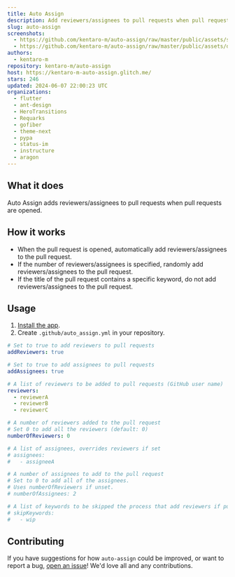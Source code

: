 ```yaml
---
title: Auto Assign
description: Add reviewers/assignees to pull requests when pull requests are opened.
slug: auto-assign
screenshots:
  - https://github.com/kentaro-m/auto-assign/raw/master/public/assets/screenshots/screenshot.png
  - https://github.com/kentaro-m/auto-assign/raw/master/public/assets/demo.gif
authors:
  - kentaro-m
repository: kentaro-m/auto-assign
host: https://kentaro-m-auto-assign.glitch.me/
stars: 246
updated: 2024-06-07 22:00:23 UTC
organizations:
  - flutter
  - ant-design
  - HeroTransitions
  - Requarks
  - gofiber
  - theme-next
  - pypa
  - status-im
  - instructure
  - aragon
---
```


## What it does
Auto Assign adds reviewers/assignees to pull requests when pull requests are opened.

## How it works
* When the pull request is opened, automatically add reviewers/assignees to the pull request.
* If the number of reviewers/assignees is specified, randomly add reviewers/assignees to the pull request. 
* If the title of the pull request contains a specific keyword, do not add reviewers/assignees to the pull request.

## Usage
1. [Install the app](https://github.com/apps/auto-assign). 
2. Create `.github/auto_assign.yml` in your repository.

```yaml
# Set to true to add reviewers to pull requests
addReviewers: true

# Set to true to add assignees to pull requests
addAssignees: true

# A list of reviewers to be added to pull requests (GitHub user name)
reviewers:
  - reviewerA
  - reviewerB
  - reviewerC

# A number of reviewers added to the pull request
# Set 0 to add all the reviewers (default: 0)
numberOfReviewers: 0

# A list of assignees, overrides reviewers if set
# assignees:
#   - assigneeA

# A number of assignees to add to the pull request
# Set to 0 to add all of the assignees.
# Uses numberOfReviewers if unset.
# numberOfAssignees: 2

# A list of keywords to be skipped the process that add reviewers if pull requests include it
# skipKeywords:
#   - wip
```

## Contributing
If you have suggestions for how `auto-assign` could be improved, or want to report a bug, [open an issue](https://github.com/kentaro-m/auto-assign/issues/new/choose)! We'd love all and any contributions.